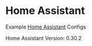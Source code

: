 # Home Assistant
Example [Home Assistant](https://home-assistant.io) Configs

Home Assistant Version: 0.30.2
